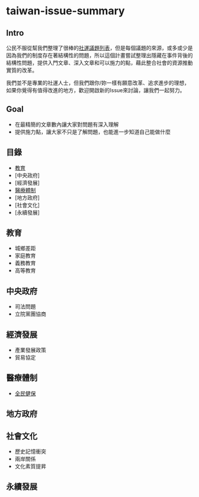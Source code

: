 # taiwan-issue-summary

## Intro

   公民不服從幫我們整理了很棒的[社運議題列表](https://www.facebook.com/CivilDisobedienceTW/photos/a.242096272640476.1073741828.241882815995155/243682345815202/?type=1&fref=nf)，但是每個議題的來源，或多或少是因為我們的制度存在著結構性的問題，所以這個計畫嘗試整理出隱藏在事件背後的結構性問題，提供入門文章、深入文章和可以施力的點，藉此整合社會的資源推動實質的改革。

   我們並不是專業的社運人士，但我們跟你/妳一樣有願意改革、追求進步的理想，如果你覺得有值得改進的地方，歡迎開啟新的Issue來討論，讓我們一起努力。

## Goal

 - 在最精簡的文章數內讓大家對問題有深入理解
 - 提供施力點，讓大家不只是了解問題，也能進一步知道自己能做什麼

## 目錄

 - [教育](#教育)
 - [中央政府]
 - [經濟發展]
 - [醫療體制](#醫療體制)
 - [地方政府]
 - [社會文化]
 - [永續發展]

## 教育

 - 城鄉差距
 - 家庭教育
 - 義務教育
 - 高等教育 

## 中央政府

 - 司法問題
 - 立院黨團協商

## 經濟發展

 - 產業發展政策
 - 貿易協定

## 醫療體制

 - [全民健保](articles/health_insurance.md)

## 地方政府

## 社會文化

 - 歷史記憶衝突
 - 兩岸關係
 - 文化素質提昇

## 永續發展
